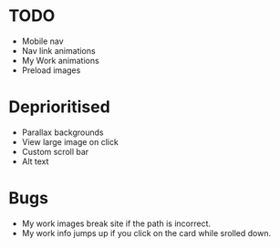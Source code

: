 # TODO
- Mobile nav
- Nav link animations
- My Work animations
- Preload images

# Deprioritised
- Parallax backgrounds
- View large image on click
- Custom scroll bar
- Alt text

# Bugs
- My work images break site if the path is incorrect.
- My work info jumps up if you click on the card while srolled down.